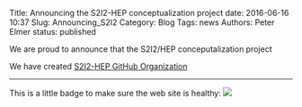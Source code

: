 Title: Announcing the S2I2-HEP conceptualization project
date: 2016-06-16 10:37
Slug: Announcing_S2I2
Category: Blog
Tags:  news
Authors: Peter Elmer
status: published

We are proud to announce that the S2I2/HEP conceputalization project 

<!--- has been funded by the National Science Foundation's [Software Infrastructure for Sustained Innovation](http://www.nsf.gov/funding/pgm_summ.jsp?pims_id=504817) (SI2) program. We are just kicking off the project, and will be updating these web pages and adding posts as we go along. --->

We have created [S2I2-HEP GitHub Organization](https://github.com/s2i2-hep)

---

This is a little badge to make sure the web site is healthy: ![](https://travis-ci.org/diana-hep/diana-hep.github.io-source.svg?branch=master)
